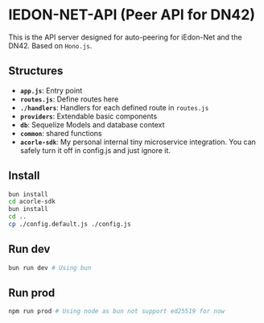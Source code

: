 # IEDON-NET-API (Peer API for DN42)

This is the API server designed for auto-peering for iEdon-Net and the DN42. Based on `Hono.js`.

## Structures

- **```app.js```**: Entry point
- **```routes.js```**: Define routes here
- **```./handlers```**: Handlers for each defined route in `routes.js`
- **```providers```**: Extendable basic components
- **```db```**: Sequelize Models and database context
- **```common```**: shared functions
- **```acorle-sdk```**: My personal internal tiny microservice integration. You can safely turn it off in config.js and just ignore it.

## Install

```bash
bun install
cd acorle-sdk
bun install
cd ..
cp ./config.default.js ./config.js
```

## Run dev

```bash
bun run dev # Using bun
```

## Run prod

```bash
npm run prod # Using node as bun not support ed25519 for now
```
